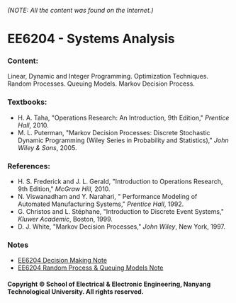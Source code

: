 *(NOTE: All the content was found on the Internet.)*

# EE6204 - Systems Analysis

### Content:

Linear, Dynamic and Integer Programming. Optimization Techniques. Random Processes. Queuing Models. Markov Decision Process.

### Textbooks:

- H. A. Taha, "Operations Research: An Introduction, 9th Edition," <i>Prentice Hall</i>, 2010.
- M. L. Puterman, "Markov Decision Processes: Discrete Stochastic Dynamic Programming (Wiley Series in Probability and Statistics)," <i> John Wiley & Sons</i>, 2005.

### References:

- H. S. Frederick and J. L. Gerald, "Introduction to Operations Research, 9th Edition," <i>McGraw Hill</i>, 2010.
- N. Viswanadham and Y. Narahari, " Performance Modeling of Automated Manufacturing Systems," <i>Prentice Hall</i>, 1992.
- G. Christos and L. Stéphane, "Introduction to Discrete Event Systems," <i>Kluwer Academic</i>, Boston, 1999.
- D. J. White, "Markov Decision Processes," <i>John Wiley</i>, New York, 1997.

### Notes

- [EE6204 Decision Making Note](https://github.com/NTU-CCA/EE6204/blob/master/Notes/EE6204%20Decision%20Making%20Note.pdf)
- [EE6204 Random Process & Queuing Models Note](https://github.com/NTU-CCA/EE6204/blob/master/Notes/EE6204%20Random%20Process%20%26%20Queuing%20Models%20Note.pdf)

#### Copyright © School of Electrical & Electronic Engineering, Nanyang Technological University. All rights reserved.
